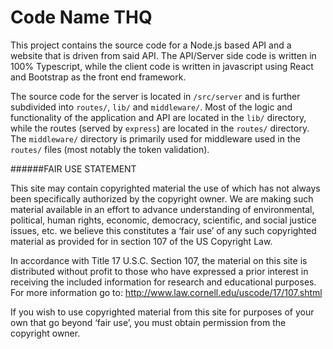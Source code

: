 # Code Name THQ

This project contains the source code for a Node.js based API and a website that is driven from said API. The API/Server side code is written in 100% Typescript, while the client code is written in javascript using React and Bootstrap as the front end framework. 

The source code for the server is located in `/src/server` and is further subdivided into `routes/`, `lib/` and `middleware/`. Most of the logic and functionality of the application and API are located in the `lib/` directory, while the routes (served by `express`) are located in the `routes/` directory. The `middleware/` directory is primarily used for middleware used in the `routes/` files (most notably the token validation).

######FAIR USE STATEMENT

This site may contain copyrighted material the use of which has not always been specifically authorized by the copyright owner. We are making such material available in an effort to advance understanding of environmental, political, human rights, economic, democracy, scientific, and social justice issues, etc. we believe this constitutes a ‘fair use’ of any such copyrighted material as provided for in section 107 of the US Copyright Law.

In accordance with Title 17 U.S.C. Section 107, the material on this site is distributed without profit to those who have expressed a prior interest in receiving the included information for research and educational purposes. For more information go to: http://www.law.cornell.edu/uscode/17/107.shtml

If you wish to use copyrighted material from this site for purposes of your own that go beyond ‘fair use’, you must obtain permission from the copyright owner.
